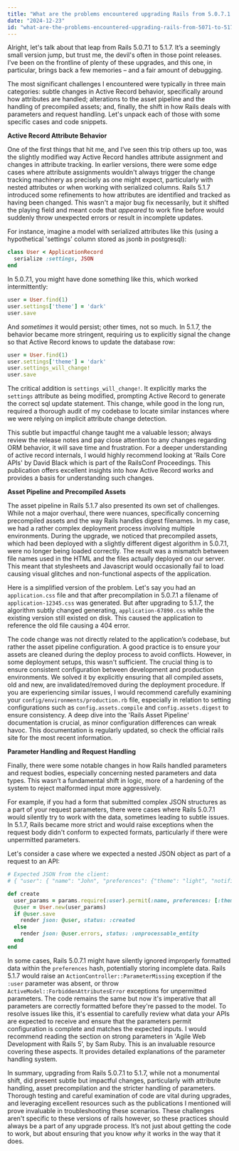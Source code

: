 ```yaml
---
title: "What are the problems encountered upgrading Rails from 5.0.7.1 to 5.1.7?"
date: "2024-12-23"
id: "what-are-the-problems-encountered-upgrading-rails-from-5071-to-517"
---
```


Alright, let's talk about that leap from Rails 5.0.7.1 to 5.1.7. It’s a seemingly small version jump, but trust me, the devil's often in those point releases. I’ve been on the frontline of plenty of these upgrades, and this one, in particular, brings back a few memories – and a fair amount of debugging.

The most significant challenges I encountered were typically in three main categories: subtle changes in Active Record behavior, specifically around how attributes are handled; alterations to the asset pipeline and the handling of precompiled assets; and, finally, the shift in how Rails deals with parameters and request handling. Let's unpack each of those with some specific cases and code snippets.

**Active Record Attribute Behavior**

One of the first things that hit me, and I’ve seen this trip others up too, was the slightly modified way Active Record handles attribute assignment and changes in attribute tracking. In earlier versions, there were some edge cases where attribute assignments wouldn't always trigger the change tracking machinery as precisely as one might expect, particularly with nested attributes or when working with serialized columns. Rails 5.1.7 introduced some refinements to how attributes are identified and tracked as having been changed. This wasn't a major bug fix necessarily, but it shifted the playing field and meant code that *appeared* to work fine before would suddenly throw unexpected errors or result in incomplete updates.

For instance, imagine a model with serialized attributes like this (using a hypothetical 'settings' column stored as jsonb in postgresql):

```ruby
class User < ApplicationRecord
  serialize :settings, JSON
end
```

In 5.0.7.1, you might have done something like this, which worked intermittently:

```ruby
user = User.find(1)
user.settings['theme'] = 'dark'
user.save
```

And *sometimes* it would persist; other times, not so much. In 5.1.7, the behavior became more stringent, requiring us to explicitly signal the change so that Active Record knows to update the database row:

```ruby
user = User.find(1)
user.settings['theme'] = 'dark'
user.settings_will_change!
user.save
```

The critical addition is `settings_will_change!`. It explicitly marks the `settings` attribute as being modified, prompting Active Record to generate the correct sql update statement. This change, while good in the long run, required a thorough audit of my codebase to locate similar instances where we were relying on implicit attribute change detection.

This subtle but impactful change taught me a valuable lesson; always review the release notes and pay close attention to any changes regarding ORM behavior, it will save time and frustration. For a deeper understanding of active record internals, I would highly recommend looking at 'Rails Core APIs' by David Black which is part of the RailsConf Proceedings. This publication offers excellent insights into how Active Record works and provides a basis for understanding such changes.

**Asset Pipeline and Precompiled Assets**

The asset pipeline in Rails 5.1.7 also presented its own set of challenges. While not a major overhaul, there were nuances, specifically concerning precompiled assets and the way Rails handles digest filenames. In my case, we had a rather complex deployment process involving multiple environments. During the upgrade, we noticed that precompiled assets, which had been deployed with a slightly different digest algorithm in 5.0.7.1, were no longer being loaded correctly. The result was a mismatch between file names used in the HTML and the files actually deployed on our server. This meant that stylesheets and Javascript would occasionally fail to load causing visual glitches and non-functional aspects of the application.

Here is a simplified version of the problem. Let's say you had an `application.css` file and that after precompilation in 5.0.7.1 a filename of `application-12345.css` was generated. But after upgrading to 5.1.7, the algorithm subtly changed generating, `application-67890.css` while the existing version still existed on disk. This caused the application to reference the old file causing a 404 error.

The code change was not directly related to the application’s codebase, but rather the asset pipeline configuration. A good practice is to ensure your assets are cleaned during the deploy process to avoid conflicts. However, in some deployment setups, this wasn't sufficient. The crucial thing is to ensure consistent configuration between development and production environments. We solved it by explicitly ensuring that all compiled assets, old and new, are invalidated/removed during the deployment procedure. If you are experiencing similar issues, I would recommend carefully examining your `config/environments/production.rb` file, especially in relation to setting configurations such as `config.assets.compile` and `config.assets.digest` to ensure consistency. A deep dive into the 'Rails Asset Pipeline' documentation is crucial, as minor configuration differences can wreak havoc. This documentation is regularly updated, so check the official rails site for the most recent information.

**Parameter Handling and Request Handling**

Finally, there were some notable changes in how Rails handled parameters and request bodies, especially concerning nested parameters and data types. This wasn’t a fundamental shift in logic, more of a hardening of the system to reject malformed input more aggressively.

For example, if you had a form that submitted complex JSON structures as a part of your request parameters, there were cases where Rails 5.0.7.1 would silently try to work with the data, sometimes leading to subtle issues. In 5.1.7, Rails became more strict and would raise exceptions when the request body didn't conform to expected formats, particularly if there were unpermitted parameters.

Let's consider a case where we expected a nested JSON object as part of a request to an API:

```ruby
# Expected JSON from the client:
# { "user": { "name": "John", "preferences": {"theme": "light", "notifications": true} } }

def create
  user_params = params.require(:user).permit(:name, preferences: [:theme, :notifications])
  @user = User.new(user_params)
  if @user.save
    render json: @user, status: :created
  else
    render json: @user.errors, status: :unprocessable_entity
  end
end
```

In some cases, Rails 5.0.7.1 might have silently ignored improperly formatted data within the `preferences` hash, potentially storing incomplete data. Rails 5.1.7 would raise an `ActionController::ParameterMissing` exception if the `:user` parameter was absent, or throw `ActiveModel::ForbiddenAttributesError` exceptions for unpermitted parameters. The code remains the same but now it's imperative that all parameters are correctly formatted before they're passed to the model. To resolve issues like this, it's essential to carefully review what data your APIs are expected to receive and ensure that the parameters permit configuration is complete and matches the expected inputs. I would recommend reading the section on strong parameters in 'Agile Web Development with Rails 5', by Sam Ruby. This is an invaluable resource covering these aspects. It provides detailed explanations of the parameter handling system.

In summary, upgrading from Rails 5.0.7.1 to 5.1.7, while not a monumental shift, did present subtle but impactful changes, particularly with attribute handling, asset precompilation and the stricter handling of parameters. Thorough testing and careful examination of code are vital during upgrades, and leveraging excellent resources such as the publications I mentioned will prove invaluable in troubleshooting these scenarios. These challenges aren't specific to these versions of rails however, so these practices should always be a part of any upgrade process. It’s not just about getting the code to work, but about ensuring that you know *why* it works in the way that it does.
